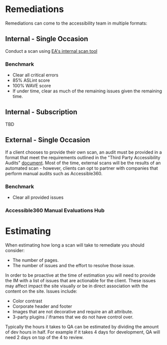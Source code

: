 # Remediations
Remediations can come to the accessibility team in multiple formats: 

## Internal - Single Occasion
Conduct a scan using [EA's internal scan tool](./automated-scanner.md)

### Benchmark
- Clear all critical errors
- 85% ASLint score
- 100% WAVE score
- If under time, clear as much of the remaining issues given the remaining time.

## Internal - Subscription
TBD

## External - Single Occasion
If a client chooses to provide their own scan, an audit must be provided in a format that meet the requirements outlined in the "Third Party Accessibility Audits" [document](https://www.dropbox.com/s/c7www59b6nsxapc/Q4%20Activations%20-%20Third%20Party%20Accessibility%20Audits.pdf?dl=0). Most of the time, external scans will be the results of an automated scan - however, clients can opt to partner with companies that perform manual audits such as Accessible360. 

### Benchmark
- Clear all provided issues

### Accessible360 Manual Evaluations Hub

# Estimating
When estimating how long a scan will take to remediate you should consider: 
- The number of pages. 
- The number of issues and the effort to resolve those issue. 

In order to be proactive at the time of estimation you will need to provide the IM with a list of issues that are actionable for the client. These issues may affect impact the site visually or be in direct association with the content on the site. Issues include:  
- Color contrast
- Corporate header and footer 
- Images that are not decorative and require an alt attribute.
- 3-party plugins / iframes that we do not have control over.

Typically the hours it takes to QA can be estimated by dividing the amount of dev hours in half. For example if it takes 4 days for development, QA will need 2 days on top of the 4 to review.
